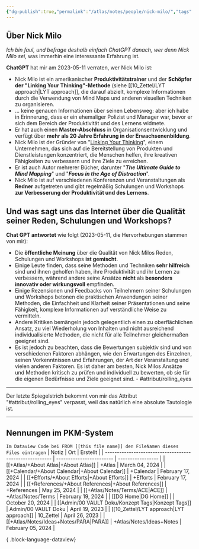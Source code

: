 ```yaml
---
{"dg-publish":true,"permalink":"/atlas/notes/people/nick-milo/","tags":["class/people"],"noteIcon":"","updated":"2024-10-20T16:21:08.233+02:00"}
---
```


## Über Nick Milo 

*Ich bin faul, und befrage deshalb einfach ChatGPT danach, wer denn Nick Milo sei*, was immerhin eine interessante Erfahrung ist.

**ChatGPT** hat mir am 2023-05-11 verraten, wer Nick Milo ist:

- Nick Milo ist ein amerikanischer **Produktivitätstrainer** und der **Schöpfer der "Linking Your Thinking"-Methode** (siehe [[10_Zettel/LYT approach\|LYT approach]], die darauf abzielt, komplexe Informationen durch die Verwendung von Mind Maps und anderen visuellen Techniken zu organisieren.
- ... keine genauen Informationen über seinen Lebensweg: aber ich habe in Erinnerung, dass er ein ehemaliger Polizist und Manager war, bevor er sich dem Bereich der Produktivität und des Lernens widmete. 
- Er hat auch einen **Master-Abschluss** in Organisationsentwicklung und verfügt über **mehr als 20 Jahre Erfahrung in der Erwachsenenbildung**.
- Nick Milo ist der Gründer von "[Linking Your Thinking](https://www.linkingyourthinking.com/)", einem Unternehmen, das sich auf die Bereitstellung von Produkten und Dienstleistungen konzentriert, die Menschen helfen, ihre kreativen Fähigkeiten zu verbessern und ihre Ziele zu erreichen. 
- Er ist auch Autor mehrerer Bücher, darunter "***The Ultimate Guide to Mind Mapping***" und "***Focus in the Age of Distraction***".
- Nick Milo ist auf verschiedenen Konferenzen und Veranstaltungen als **Redner** aufgetreten und gibt regelmäßig Schulungen und Workshops **zur Verbesserung der Produktivität und des Lernens**.


## Und was sagt uns das Internet über die Qualität seiner Reden, Schulungen und Workshops?

**Chat GPT antwortet** wie folgt (2023-05-11, die Hervorhebungen stammen von mir):
- Die **öffentliche Meinung** über die Qualität von Nick Milos Reden, Schulungen und Workshops **ist gemischt**. 
- Einige Leute finden, dass seine Methoden und Techniken **sehr hilfreich** sind und ihnen geholfen haben, ihre Produktivität und ihr Lernen zu verbessern, während andere seine Ansätze **nicht** als **besonders innovativ oder wirkungsvoll** empfinden.
- Einige Rezensionen und Feedbacks von Teilnehmern seiner Schulungen und Workshops betonen die praktischen Anwendungen seiner Methoden, die Einfachheit und Klarheit seiner Präsentationen und seine Fähigkeit, komplexe Informationen auf verständliche Weise zu vermitteln. 
- Andere Kritiken bemängeln jedoch gelegentlich einen zu oberflächlichen Ansatz, zu viel Wiederholung von Inhalten und nicht ausreichend individualisierte Methoden, die nicht für alle Teilnehmer gleichermaßen geeignet sind.
- Es ist jedoch zu beachten, dass die Bewertungen subjektiv sind und von verschiedenen Faktoren abhängen, wie den Erwartungen des Einzelnen, seinen Vorkenntnissen und Erfahrungen, der Art der Veranstaltung und vielen anderen Faktoren. Es ist daher am besten, Nick Milos Ansätze und Methoden kritisch zu prüfen und individuell zu bewerten, ob sie für die eigenen Bedürfnisse und Ziele geeignet sind. - #attribut/rolling_eyes 


---
Der letzte Spiegelstrich bekommt von mir das Attribut "#attribut/rolling_eyes" verpasst, weil das natürlich eine absolute Tautologie ist.



---
## Nennungen im PKM-System
`Im Dataview Code bei FROM [[this file name]] den FileNamen dieses Files eintragen` 
| Notiz                                                   | Ort                      | Erstellt          |
| ------------------------------------------------------- | ------------------------ | ----------------- |
| [[+Atlas/+About Atlas\|+About Atlas]]                | +Atlas                   | March 04, 2024    |
| [[+Calendar/+About Calendar\|+About Calendar]]       | +Calendar                | February 17, 2024 |
| [[+Efforts/+About Efforts\|+About Efforts]]          | +Efforts                 | February 17, 2024 |
| [[+References/+About References\|+About References]] | +References              | May 25, 2024      |
| [[+Atlas/Notes/Terms/ACE\|ACE]]                      | +Atlas/Notes/Terms       | February 19, 2024 |
| [[DG Home\|DG Home]]                                 |                          | October 20, 2024  |
| [[Admin/00 VAULT Doku/Konzept Tags\|Konzept Tags]]   | Admin/00 VAULT Doku      | April 19, 2023    |
| [[10_Zettel/LYT approach\|LYT approach]]             | 10_Zettel                | April 26, 2023    |
| [[+Atlas/Notes/Ideas+Notes/PARA\|PARA]]              | +Atlas/Notes/Ideas+Notes | February 05, 2024 |

{ .block-language-dataview}
